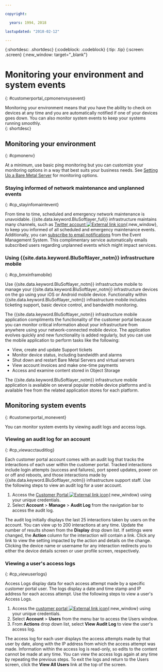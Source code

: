 ```yaml
---

copyright:

  years: 1994, 2018

lastupdated: "2018-02-12"

---
```


{:shortdesc: .shortdesc}
{:codeblock: .codeblock}
{:tip: .tip}
{:screen: .screen}
{:new_window: target="_blank"}


# Monitoring your environment and system events
{: #customerportal_cpmonenvsysevent}

Monitoring your environment means that you have the ability to check on devices at any time and you are automatically notified if one of your devices goes down. You can also monitor system events to keep your systems running smoothly.  
{: shortdesc}

## Monitoring your environment
{: #cpmonenv}

At a minimum, use basic ping monitoring but you can customize your monitoring options in a way that best suits your business needs. See [Setting Up a Bare Metal Server](/docs/customer-portal/cpsetupbaremetal.html) for monitoring options.

### Staying informed of network maintenance and unplanned events
{: #cp_stayinfomaintevent}

From time to time, scheduled and emergency network maintenance is unavoidable. {{site.data.keyword.BluSoftlayer_full}} infrastructure maintains many channels, such as [Twitter account ![External link icon](../icons/launch-glyph.svg)](https://twitter.com/softlayernotify){:new_window}, to keep you informed of all scheduled and emergency maintenance events. Additionally, you can [subscribe to email notifications](/docs/customer-portal/cpsub2not.html) from the Event Management System. This complimentary service automatically emails subscribed users regarding unplanned events which might impact services.

### Using {{site.data.keyword.BluSoftlayer_notm}} infrastructure mobile
{: #cp_bmxinframobile}

Use {{site.data.keyword.BluSoftlayer_notm}} infrastructure mobile to manage your {{site.data.keyword.BluSoftlayer_notm}} infrastructure devices on the go using your iOS or Android mobile device. Functionality within {{site.data.keyword.BluSoftlayer_notm}} infrastructure mobile includes ticketing support, basic device control, and bandwidth monitoring.

The {{site.data.keyword.BluSoftlayer_notm}} infrastructure mobile application compliments the functionality of the customer portal because you can monitor critical information about your infrastructure from anywhere using your network-connected mobile device. The application evolves quickly and new functionality is added regularly, but you can use the mobile application to perform tasks like the following:
  * View, create and update Support tickets
  * Monitor device status, including bandwidth and alarms
  * Shut down and restart Bare Metal Servers and virtual servers
  * View account invoices and make one-time payments
  * Access and examine content stored in Object Storage

The {{site.data.keyword.BluSoftlayer_notm}} infrastructure mobile application is available on several popular mobile device platforms and is available free from the related application stores for each platform.

## Monitoring system events
{: #customerportal_monevent}

You can monitor system events by viewing audit logs and access logs.

### Viewing an audit log for an account
{: #cp_viewacctauditlog}

Each customer portal account comes with an audit log that tracks the interactions of each user within the customer portal. Tracked interactions include login attempts (success and failures), port speed updates, power on or off and reboots, and those interactions made by {{site.data.keyword.BluSoftlayer_notm}} infrastructure support staff. Use the following steps to view an audit log for a user account.

1. Access the [Customer Portal ![External link icon](../icons/launch-glyph.svg)](https://control.softlayer.com/){:new_window} using your unique credentials.
2. Select **Account** > **Manage** > **Audit Log** from the navigation bar to access the audit log.

The audit log initially displays the last 25 interactions taken by users on the account. You can view up to 200 interactions at any time. Update the number of results shown from the **Display** drop down list. If settings were changed, the **Action** column for the interaction will contain a link. Click any link to view the setting impacted by the action and details on the change. Clicking the device name or username for any interaction redirects you to either the device details screen or user profile screen, respectively.

### Viewing a user's access logs
{: #cp_viewuserlogs}

Access Logs display data for each access attempt made by a specific customer portal user. The logs display a date and time stamp and IP address for each access attempt. Use the following steps to view a user's Access Logs.

1. Access the [customer portal ![External link icon](../icons/launch-glyph.svg)](https://control.softlayer.com/){:new_window} using your unique credentials.
2. Select **Account** > **Users** from the menu bar to access the Users window.
3. From **Actions** drop down list, select **View Audit Log** to view the user's access log.

The access log for each user displays the access attempts made by that user by date, along with the IP address from which the access attempt was made. Information within the access log is read-only, so edits to the content cannot be made at any time. You can view the access logs again at any time by repeating the previous steps. To exit the logs and return to the Users screen, click the **View All Users** link at the top of the screen.
